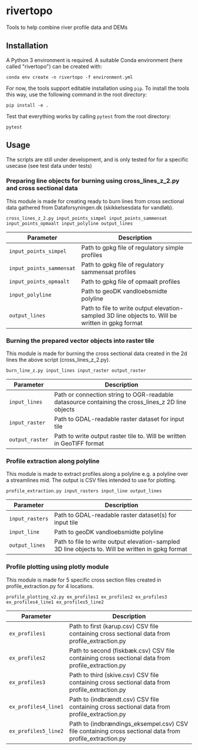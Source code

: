 # rivertopo
Tools to help combine river profile data and DEMs

## Installation
A Python 3 environment is required. A suitable Conda environment (here called
"rivertopo") can be created with:

```
conda env create -n rivertopo -f environment.yml
```

For now, the tools support editable installation using `pip`. To install the
tools this way, use the following command in the root directory:

```
pip install -e .
```

Test that everything works by calling `pytest` from the root directory:

```
pytest
```
## Usage

The scripts are still under development, and is only tested for for a specific usecase (see test data under tests) 

### Preparing line objects for burning using cross_lines_z_2.py and cross sectional data
This module is made for creating ready to burn lines from cross sectional data gathered from Dataforsyningen.dk (skikkelsesdata for vandløb). 

```
cross_lines_z_2.py input_points_simpel input_points_sammensat input_points_opmaalt input_polyline output_lines 
```
| Parameter | Description |
| --------- | ----------- |
| `input_points_simpel` | Path to gpkg file of regulatory simple profiles |
| `input_points_sammensat` | Path to gpkg file of regulatory sammensat profiles |
| `input_points_opmaalt` | Path to gpkg file of opmaalt profiles |
| `input_polyline` | Path to geoDK vandloebsmidte polyline |
| `output_lines` | Path to file to write output elevation-sampled 3D line objects to. Will be written in gpkg format |

### Burning the prepared vector objects into raster tile
This module is made for burning the cross sectional data created in the 2d lines the above script (cross_lines_z_2.py).
```
burn_line_z.py input_lines input_raster output_raster 
```
| Parameter | Description |
| --------- | ----------- |
| `input_lines` |  Path or connection string to OGR-readable datasource containing the cross_lines_z 2D line objects |
| `input_raster` | Path to GDAL-readable raster dataset for input tile |
| `output_raster` | Path to write output raster tile to. Will be written in GeoTIFF format |

### Profile extraction along polyline
This module is made to extract profiles along a polyline e.g. a polyline over a streamlines mid. The output is CSV files intended to use for plotting.
```
profile_extraction.py input_rasters input_line output_lines 
```
| Parameter | Description |
| --------- | ----------- |
| `input_rasters` |   Path to GDAL-readable raster dataset(s) for input tile |
| `input_line` | Path to geoDK vandloebsmidte polyline |
| `output_lines` | Path to file to write output elevation-sampled 3D line objects to. Will be written in gpkg format |

### Profile plotting using plotly module
This module is made for 5 specific cross section files created in profile_extraction.py for 4 locations. 
```
profile_plotting_v2.py ex_profiles1 ex_profiles2 ex_profiles3 ex_profiles4_line1 ex_profiles5_line2
```
| Parameter | Description |
| --------- | ----------- |
| `ex_profiles1` | Path to first (karup.csv) CSV file containing cross sectional data from profile_extraction.py |
| `ex_profiles2` | Path to second (fiskbæk.csv) CSV file containing cross sectional data from profile_extraction.py |
| `ex_profiles3` | Path to third (skive.csv) CSV file containing cross sectional data from profile_extraction.py |
| `ex_profiles4_line1` | Path to (indbrændt.csv) CSV file containing cross sectional data from profile_extraction.py |
| `ex_profiles5_line2` | Path to (indbrændings_eksempel.csv) CSV file containing cross sectional data from profile_extraction.py |


